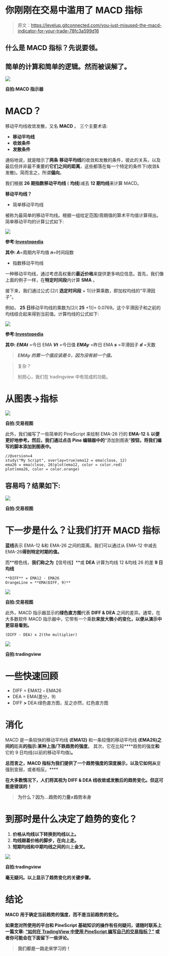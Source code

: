 # 你刚刚在交易中滥用了 MACD 指标

> 原文：<https://levelup.gitconnected.com/you-just-misused-the-macd-indicator-for-your-trade-78fc3a599d16>

## 什么是 MACD 指标？先说要领。

## 简单的计算和简单的逻辑。然而被误解了。

![](img/8963faa4033d596421c8fa064f379329.png)

**自拍:MACD 指示器**

# MACD？

移动平均线收敛发散，又名 **MACD** 。
三个主要术语:

*   **移动平均线**
*   **收敛条件**
*   **发散条件**

通俗地说，就是暗示了**两条** **移动平均线**的收敛和发散的条件，彼此的关系，以及最后但并非最不重要的**它们之间的距离**，这些都落在每一个特定的条件下(收敛&发散)。简而言之，所谓**偏向**。

我们根据 **26 期指数移动平均线** ( **均线**)减去 **12 期均线**来计算 MACD。

**移动平均线？**

*   简单移动平均线

被称为最简单的移动平均线。根据一组给定范围/周期值的算术平均值计算得出。简单移动平均的计算公式如下:

![](img/12a82b32e4e328a33968ea81f55a368b.png)

**参考:**[**Investopedia**](https://www.investopedia.com/)

**其中:
*A***=周期内平均值
***n***=时间段数

*   指数移动平均线

一种移动平均线，通过考虑高权重的**最近价格**来提供更多响应信息。首先，我们像上面的例子一样，在**特定时间段**内计算 **SMA** 。

接下来，我们通过公式:[2/( **选定时间段** + 1)]计算乘数，即加权均线的“平滑因子”。

例如， **25 日**移动平均线的乘数为[2/( **25** +1)]= 0.0769。这个平滑因子和之前的均线结合起来得到当前值。计算均线的公式如下:

![](img/daec126a495df88110f389d1f9f59424.png)

**参考:**[**Investopedia**](https://www.investopedia.com/)

**其中:
*EMAt*** =今日 EMA
***Vt*** =今日值
***EMAy*** =昨日 EMA
***s*** =平滑因子
***d*** =天数

> ***EMAy 的第一个值应该是 0，因为没有前一个值。***

> 复杂？
> 
> 别担心，我们在 tradingview 中有现成的功能。

# 从图表→指标

![](img/a7b65dab9dea0c3c4847e5875f2dfdcc.png)

**自拍:交易视图**

此外，我们编写了一些简单的 PineScript 来绘制 EMA-26 行的 **EMA-12** & **以便更好地参考。然后，我们通过点击 Pine 编辑器中的**“添加到图表”**按钮，将我们编写的脚本添加到图表中。**

```
//@version=4
study("My Script", overlay=true)ema12 = ema(close, 12)
ema26 = ema(close, 26)plot(ema12, color = color.red)
plot(ema26, color = color.orange)
```

## 容易吗？结果如下:

![](img/a91fd3be56336bde6000d7cce62f6d51.png)

**自拍:交易视图**

# 下一步是什么？让我们打开 MACD 指标

**蓝线**表示 EMA-12 &和 EMA-26 之间的距离。我们可以通过从 EMA-12 中减去 EMA-26**得到特定时期的值。**

而**橙色线，**我们称之为**【信号线】**或 **DEA** 计算为均线 12 &均线 26 的差 **9 日均线**

```
**DIFF** = EMA12 - EMA26
OrangeLine = **EMA(DIFF, 9)**
```

![](img/1dfce2e3a0368d0a865470be6bf0848d.png)

**自拍:交易视图**

此外，MACD 指示器显示的**绿色直方图**代表 **DIFF & DEA** 之间的差异。通常，在大多数软件 MACD 指示器中，它带有一个乘数**来放大微小的变化，以便从演示中更容易看到。**

```
(DIFF - DEA) x 2(the multiplier) 
```

![](img/8690daf5a2d947f14f2a66c36b86d3ae.png)

**自拍:tradingview**

# 一些快速回顾

*   DIFF = EMA12 **-** EMA26
*   DEA = EMA(差分，9)
*   DIFF **>** DEA:绿色直方图，反之亦然，红色直方图

# 消化

MACD 是一条较快的移动平均线 **(EMA12)** 和一条较慢的移动平均线 **(EMA26)之间的**距离**的指示:某种上涨/下跌趋势的强度**。
其次，它在比较****趋势的强度**和**它的 9 日均线(以前的移动平均值)**。**

**总而言之，MACD 指标为我们提供了一个趋势强度的深度展示，以及它如何从**变强到变弱，或者相反。****

**在大多数情况下，人们将其视为 **DIFF** & **DEA** 线收敛或发散后的趋势变化。但这可能是错误的！**

> **为什么？因为…趋势的力量≠趋势本身**

# **到那时是什么决定了趋势的变化？**

1.  **价格从均线以下转换到均线以上。**
2.  **均线跟着价格的脚步，在向上走。**
3.  **短期均线和中期均线之间的**向上**金叉。**

**![](img/cba17234829071ce01e24107cb8d2df9.png)**

**自拍:tradingview**

**毫无疑问。以上显示了趋势变化的关键步骤。**

# **结论**

****MACD** 用于确定当前趋势的**强度**，而不是当前趋势的**变化**。**

**如果您对所使用的平台和 PineScript 基础知识的操作有任何疑问，请随时联系上一篇文章: [**“如何在 TradingView 中使用 PineScript 编写自己的交易指标？”**](https://medium.com/codex/how-to-write-your-own-trading-indicators-with-pinescript-in-tradingview-b970285a95bc) 或者你可能会在下面留下一些评论。**

> **我们都是一路走来学习的！**